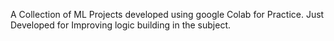 A Collection of ML Projects developed using google Colab for Practice. 
Just Developed for Improving logic building in the subject.
